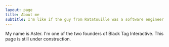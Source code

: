 ```yaml
---
layout: page
title: About me
subtitle: I'm like if the guy from Ratatouille was a software engineer.
---
```


My name is Aster. I'm one of the two founders of Black Tag Interactive. This page is still under construction.
